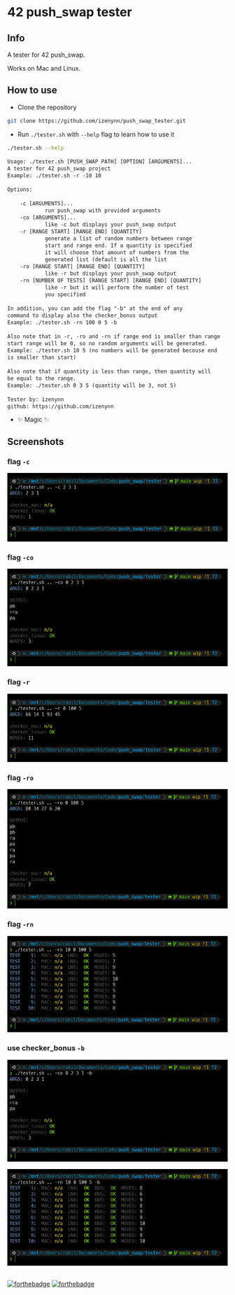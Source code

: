 # 42 push_swap tester

## Info

A tester for 42 push_swap.

Works on Mac and Linux.

## How to use

- Clone the repository

```sh
git clone https://github.com/izenynn/push_swap_tester.git
```

- Run `./tester.sh` with `--help` flag to learn how to use it

```sh
./tester.sh --help
```
```
Usage: ./tester.sh [PUSH_SWAP PATH] [OPTION] [ARGUMENTS]...
A tester for 42 push_swap project
Example: ./tester.sh -r -10 10

Options:

    -c [ARGUMENTS]...
            run push_swap with provided arguments
    -co [ARGUMENTS]...
            like -c but displays your push_swap output
    -r [RANGE START] [RANGE END] [QUANTITY]
            generate a list of random numbers between range
            start and range end. If a quantity is specified
            it will choose that amount of numbers from the
            generated list (default is all the list
    -ro [RANGE START] [RANGE END] [QUANTITY]
            like -r but displays your push_swap output
    -rn [NUMBER OF TESTS] [RANGE START] [RANGE END] [QUANTITY]
            like -r but it will perform the number of test
            you specified

In addition, you can add the flag "-b" at the end of any
command to display also the checker_bonus output
Example: ./tester.sh -rn 100 0 5 -b

Also note that in -r, -ro and -rn if range end is smaller than range
start range will be 0, so no random arguments will be generated.
Example: ./tester.sh 10 5 (no numbers will be generated becouse end
is smaller than start)

Also note that if quantity is less than range, then quantity will
be equal to the range.
Example: ./tester.sh 0 3 5 (quantity will be 3, not 5)

Tester by: izenynn
github: https://github.com/izenynn
```

- ✨ Magic ✨

## Screenshots

### flag `-c`

![screenshot c flag](screenshots/flag_c.png)

### flag `-co`

![screenshot co flag](screenshots/flag_co.png)

### flag `-r`

![screenshot r flag](screenshots/flag_r.png)

### flag `-ro`

![screenshot ro flag](screenshots/flag_ro.png)

### flag `-rn`

![screenshot rn flag](screenshots/flag_rn.png)

### use checker_bonus `-b`

![screenshot checker bonus](screenshots/chk_bns_1.png)

![screenshot checker bonus](screenshots/chk_bns_2.png)

##

[![forthebadge](https://forthebadge.com/images/badges/made-with-crayons.svg)](https://forthebadge.com)
[![forthebadge](https://forthebadge.com/images/badges/built-with-love.svg)](https://forthebadge.com)

